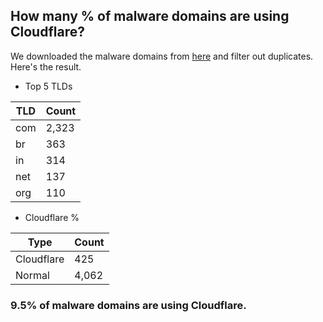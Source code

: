 ## How many % of malware domains are using Cloudflare?


We downloaded the malware domains from [here](https://urlhaus.abuse.ch) and filter out duplicates.
Here's the result.


[//]: # (start replacement)


- Top 5 TLDs

| TLD | Count |
| --- | --- |
| com | 2,323 |
| br | 363 |
| in | 314 |
| net | 137 |
| org | 110 |


- Cloudflare %

| Type | Count |
| --- | --- |
| Cloudflare | 425 |
| Normal | 4,062 |


### 9.5% of malware domains are using Cloudflare.